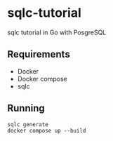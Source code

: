 # sqlc-tutorial
sqlc tutorial in Go with PosgreSQL

## Requirements

 - Docker
 - Docker compose
 - sqlc

## Running

`sqlc generate` <br>
`docker compose up --build`